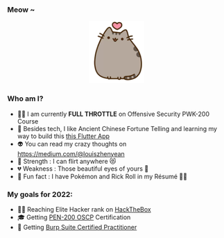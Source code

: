 ### Meow ~

<p align="center">
  <img src="kitten.png">
</p>

### Who am I?

- 👨‍💻 I am currently **FULL THROTTLE** on Offensive Security PWK-200 Course <!--- maintaining [that Trading Bot](https://github.com/zyairelai/futures-hero) -->
- 🔮 Besides tech, I like Ancient Chinese Fortune Telling and learning my way to build this [this Flutter App](https://github.com/zyairelai/ching-chong-calculator)
- 👽 You can read my crazy thoughts on https://medium.com/@louiszhenyean 
- 💪 Strength : I can flirt anywhere 😻
- 💔 Weakness : Those beautiful eyes of yours 🥺
- 🦄 Fun fact : I have Pokémon and Rick Roll in my Résumé 🕺🏼

### My goals for 2022:
- 👨‍💻 Reaching Elite Hacker rank on [HackTheBox](https://app.hackthebox.com/profile/223593)
- 🎓 Getting [PEN-200 OSCP](https://www.offensive-security.com/pwk-oscp/) Certification 
- 🐞 Getting [Burp Suite Certified Practitioner](https://portswigger.net/web-security/certification)
